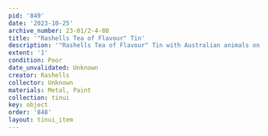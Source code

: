 ```yaml
---
pid: '849'
date: '2023-10-25'
archive_number: 23-01/2-4-80
title: '"Rashells Tea of Flavour" Tin'
description: '"Rashells Tea of Flavour" Tin with Australian animals on sides'
extent: '1'
condition: Poor
date_unvalidated: Unknown
creator: Rashells
collector: Unknown
materials: Metal, Paint
collection: tinui
key: object
order: '848'
layout: tinui_item
---
```

